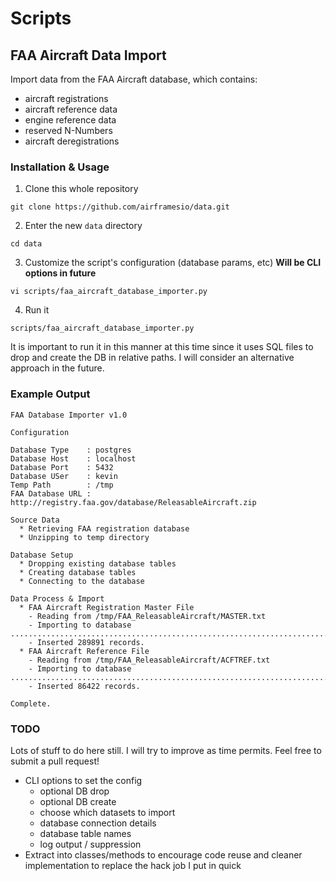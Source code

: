 # Scripts

## FAA Aircraft Data Import

Import data from the FAA Aircraft database, which contains:
* aircraft registrations
* aircraft reference data
* engine reference data
* reserved N-Numbers
* aircraft deregistrations

### Installation & Usage

1. Clone this whole repository

```
git clone https://github.com/airframesio/data.git
```

2. Enter the new `data` directory

```
cd data
```

3. Customize the script's configuration (database params, etc) **Will be CLI options in future**

```
vi scripts/faa_aircraft_database_importer.py
```

4. Run it

```
scripts/faa_aircraft_database_importer.py
```

It is important to run it in this manner at this time since it uses SQL files to drop and create the DB in relative paths.
I will consider an alternative approach in the future.

### Example Output

```
FAA Database Importer v1.0

Configuration

Database Type    : postgres
Database Host    : localhost
Database Port    : 5432
Database USer    : kevin
Temp Path        : /tmp
FAA Database URL : http://registry.faa.gov/database/ReleasableAircraft.zip

Source Data
  * Retrieving FAA registration database
  * Unzipping to temp directory

Database Setup
  * Dropping existing database tables
  * Creating database tables
  * Connecting to the database

Data Process & Import
  * FAA Aircraft Registration Master File
    - Reading from /tmp/FAA_ReleasableAircraft/MASTER.txt
    - Importing to database
..................................................................................................................................................................................................................................................................................................................................................................................................................................................................................................................................................................................................................................................................................................................................................................................................................................................................................................................................................................................................................................................................................................................................................................................................................................................................................................................................................................................................................................................................................................................................................................................................................................................................................................................................................................................................................................................................................................................................................................................................................................................................................................................................................................................................................................................................................................................................................................................................................................................................
    - Inserted 289891 records.
  * FAA Aircraft Reference File
    - Reading from /tmp/FAA_ReleasableAircraft/ACFTREF.txt
    - Importing to database
................................................................................................................................................................................................................................................................................................................................................................................................................................................................................................................................................................................................................................................................................................................................................................................................................................................................................................
    - Inserted 86422 records.

Complete.
```


### TODO

Lots of stuff to do here still. I will try to improve as time permits. Feel free to submit a pull request!

* CLI options to set the config
  * optional DB drop
  * optional DB create
  * choose which datasets to import
  * database connection details
  * database table names
  * log output / suppression
* Extract into classes/methods to encourage code reuse and cleaner implementation to replace the hack job I put in quick

